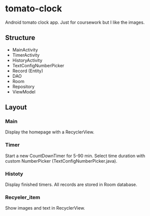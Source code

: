 # tomato-clock
Android tomato clock app. Just for coursework but I like the images.

## Structure
* MainActivity
* TimerActivity
* HistoryActivity
* TextConfigNumberPicker
* Record (Entity)
* DAO
* Room
* Repository
* ViewModel

## Layout
### Main
Display the homepage with a RecyclerView.

### Timer
Start a new CountDownTimer for 5-90 min.
Select time duration with custom NumberPicker (TextConfigNumberPicker.java).

### Histoty
Display finished timers.
All records are stored in Room database.

### Recyeler_item
Show images and text in RecyclerView.
